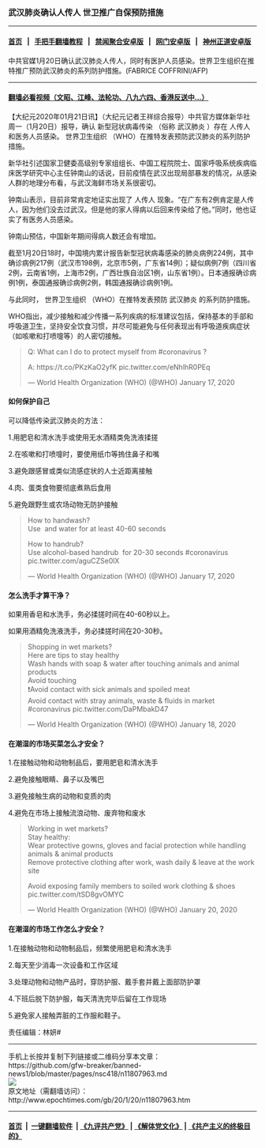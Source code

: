 ### 武汉肺炎确认人传人 世卫推广自保预防措施
------------------------

#### [首页](https://github.com/gfw-breaker/banned-news1/blob/master/README.md) &nbsp;&nbsp;|&nbsp;&nbsp; [手把手翻墙教程](https://github.com/gfw-breaker/guides/wiki) &nbsp;&nbsp;|&nbsp;&nbsp; [禁闻聚合安卓版](https://github.com/gfw-breaker/bn-android) &nbsp;&nbsp;|&nbsp;&nbsp; [网门安卓版](https://github.com/oGate2/oGate) &nbsp;&nbsp;|&nbsp;&nbsp; [神州正道安卓版](https://github.com/SzzdOgate/update) 



<div><img alt="" class="aligncenter wp-post-image" src="http://i.epochtimes.com/assets/uploads/2020/01/1302202232511528-600x400.jpg"/>
<div class="red16 caption">
 中共官媒1月20日确认武汉肺炎人传人，同时有医护人员感染。世界卫生组织在推特推广预防武汉肺炎的系列防护措施。(FABRICE COFFRINI/AFP)
</div>
</div><hr/>

#### [翻墙必看视频（文昭、江峰、法轮功、八九六四、香港反送中...）](http://167.172.214.107/home.html)

<div><p>
 【大纪元2020年01月21日讯】（大纪元记者王祥综合报导）中共官方媒体新华社周一（1月20日）报导，确认
 <ok href="http://www.epochtimes.com/gb/tag/%E6%96%B0%E5%9E%8B%E5%86%A0%E7%8A%B6%E7%97%85%E6%AF%92%E4%BC%A0%E6%9F%93.html">
  新型冠状病毒传染
 </ok>
 （俗称
 <ok href="http://www.epochtimes.com/gb/tag/%E6%AD%A6%E6%B1%89%E8%82%BA%E7%82%8E.html">
  武汉肺炎
 </ok>
 ）存在
 <ok href="http://www.epochtimes.com/gb/tag/%E4%BA%BA%E4%BC%A0%E4%BA%BA.html">
  人传人
 </ok>
 和医务人员感染。
 <ok href="http://www.epochtimes.com/gb/tag/%E4%B8%96%E7%95%8C%E5%8D%AB%E7%94%9F%E7%BB%84%E7%BB%87.html">
  世界卫生组织
 </ok>
 （WHO）在推特发表预防武汉肺炎的系列防护措施。
</p>
<p>
 新华社引述国家卫健委高级别专家组组长、中国工程院院士、国家呼吸系统疾病临床医学研究中心主任钟南山的话说，目前疫情在武汉出现局部暴发的情况，从感染人群的地理分布看，与武汉海鲜市场关系很密切。
</p>
<p>
 钟南山表示，目前非常肯定地证实出现了
 <ok href="http://www.epochtimes.com/gb/tag/%E4%BA%BA%E4%BC%A0%E4%BA%BA.html">
  人传人
 </ok>
 现象。“在广东有2例肯定是人传人，因为他们没去过武汉。但是他的家人得病以后回来传染给了他。”同时，他也证实了有医务人员感染。
</p>
<p>
 钟南山预估，中国新年期间得病人数还会有增加。
</p>
<p>
 截至1月20日18时，中国境内累计报告新型冠状病毒感染的肺炎病例224例，其中确诊病例217例（武汉市198例，北京市5例，广东省14例）；疑似病例7例（四川省2例，云南省1例，上海市2例，广西壮族自治区1例，山东省1例）。日本通报确诊病例1例，泰国通报确诊病例2例，韩国通报确诊病例1例。
</p>
<p>
 与此同时，
 <ok href="http://www.epochtimes.com/gb/tag/%E4%B8%96%E7%95%8C%E5%8D%AB%E7%94%9F%E7%BB%84%E7%BB%87.html">
  世界卫生组织
 </ok>
 （WHO）在推特发表预防
 <ok href="http://www.epochtimes.com/gb/tag/%E6%AD%A6%E6%B1%89%E8%82%BA%E7%82%8E.html">
  武汉肺炎
 </ok>
 的系列防护措施。
</p>
<p>
 WHO指出，减少接触和减少传播一系列疾病的标准建议包括，保持基本的手部和呼吸道卫生，坚持安全饮食习惯，并尽可能避免与任何表现出有呼吸道疾病症状（如咳嗽和打喷嚏等）的人密切接触。
</p>
<blockquote class="twitter-tweet">
 <p dir="ltr" lang="en">
  Q: What can I do to protect myself from
  <ok href="https://twitter.com/hashtag/coronavirus?src=hash&amp;ref_src=twsrc%5Etfw">
   #coronavirus
  </ok>
  ?
 </p>
 <p>
  A:
  <ok href="https://t.co/PKzKaO2yfK">
   https://t.co/PKzKaO2yfK
  </ok>
  <ok href="https://t.co/eNhlhR0PEq">
   pic.twitter.com/eNhlhR0PEq
  </ok>
 </p>
 <p>
  — World Health Organization (WHO) (@WHO)
  <ok href="https://twitter.com/WHO/status/1218269428166602753?ref_src=twsrc%5Etfw">
   January 17, 2020
  </ok>
 </p>
</blockquote>
<p>
 <h4>
  如何保护自己
 </h4>
 <p>
  可以降低传染武汉肺炎的方法：
 </p>
 <p>
  1.用肥皂和清水洗手或使用无水酒精类免洗液揉搓
 </p>
 <p>
  2.在咳嗽和打喷嚏时，要使用纸巾等摀住鼻子和嘴
 </p>
 <p>
  3.避免跟感冒或类似流感症状的人士近距离接触
 </p>
 <p>
  4.肉、蛋类食物要彻底煮熟后食用
 </p>
 <p>
  5.避免跟野生或农场动物无防护接触
 </p>
 <blockquote class="twitter-tweet">
  <p dir="ltr" lang="en">
   How to handwash?
   <br/>
   Use  and water for at least 40-60 seconds
  </p>
  <p>
   How to handrub?
   <br/>
   Use alcohol-based handrub  for 20-30 seconds
   <ok href="https://twitter.com/hashtag/coronavirus?src=hash&amp;ref_src=twsrc%5Etfw">
    #coronavirus
   </ok>
   <ok href="https://t.co/aguCZSe0lX">
    pic.twitter.com/aguCZSe0lX
   </ok>
  </p>
  <p>
   — World Health Organization (WHO) (@WHO)
   <ok href="https://twitter.com/WHO/status/1218287060815110145?ref_src=twsrc%5Etfw">
    January 17, 2020
   </ok>
  </p>
 </blockquote>
 <p>
  <h4>
   怎么洗手才算干净？
  </h4>
  <p>
   如果用香皂和水洗手，务必揉搓时间在40-60秒以上。
  </p>
  <p>
   如果用酒精免洗液洗手，务必揉搓时间在20-30秒。
  </p>
  <blockquote class="twitter-tweet">
   <p dir="ltr" lang="en">
    Shopping in wet markets?
    <br/>
    Here are tips to stay healthy
    <br/>
    Wash hands with soap &amp; water after touching animals and animal products
    <br/>
    Avoid touching
    <br/>
    ❗️Avoid contact with sick animals and spoiled meat
    <br/>
    Avoid contact with stray animals, waste &amp; fluids in market
    <ok href="https://twitter.com/hashtag/coronavirus?src=hash&amp;ref_src=twsrc%5Etfw">
     #coronavirus
    </ok>
    <ok href="https://t.co/DaPMbakD47">
     pic.twitter.com/DaPMbakD47
    </ok>
   </p>
   <p>
    — World Health Organization (WHO) (@WHO)
    <ok href="https://twitter.com/WHO/status/1218567782771712001?ref_src=twsrc%5Etfw">
     January 18, 2020
    </ok>
   </p>
  </blockquote>
  <p>
   <h4>
    在潮湿的市场买菜怎么才安全？
   </h4>
   <p>
    1.在接触动物和动物制品后，要用肥皂和清水洗手
   </p>
   <p>
    2.避免接触眼睛、鼻子以及嘴巴
   </p>
   <p>
    3.避免接触生病的动物和变质的肉
   </p>
   <p>
    4.避免在市场上接触流浪动物、废弃物和废水
   </p>
   <blockquote class="twitter-tweet">
    <p dir="ltr" lang="en">
     Working in wet markets?
     <br/>
     Stay healthy:
     <br/>
     Wear protective gowns, gloves and facial protection while handling animals &amp; animal products
     <br/>
     Remove protective clothing after work, wash daily &amp; leave at the work site
    </p>
    <p dir="ltr" lang="en">
     Avoid exposing family members to soiled work clothing &amp; shoes
     <ok href="https://t.co/tSD8gvOMYC">
      pic.twitter.com/tSD8gvOMYC
     </ok>
    </p>
    <p>
     — World Health Organization (WHO) (@WHO)
     <ok href="https://twitter.com/WHO/status/1219160667330097152?ref_src=twsrc%5Etfw">
      January 20, 2020
     </ok>
    </p>
   </blockquote>
   <p>
    <h4>
     在潮湿的市场工作怎么才安全？
    </h4>
    <p>
     1.在接触动物和动物制品后，频繁使用肥皂和清水洗手
    </p>
    <p>
     2.每天至少消毒一次设备和工作区域
    </p>
    <p>
     3.处理动物和动物产品时，穿防护服、戴手套并戴上面部防护罩
    </p>
    <p>
     4.下班后脱下防护服，每天清洗完毕后留在工作现场
    </p>
    <p>
     5.避免家人接触弄脏的工作服和鞋子。
    </p>
    <p>
     责任编辑：林妍#
    </p>
    <p>
    </p>
   </p>
  </p>
 </p>
</p></div>
<hr/>
手机上长按并复制下列链接或二维码分享本文章：<br/>
https://github.com/gfw-breaker/banned-news1/blob/master/pages/nsc418/n11807963.md <br/>
<a href='https://github.com/gfw-breaker/banned-news1/blob/master/pages/nsc418/n11807963.md'><img src='https://github.com/gfw-breaker/banned-news1/blob/master/pages/nsc418/n11807963.md.png'/></a> <br/>
原文地址（需翻墙访问）：http://www.epochtimes.com/gb/20/1/20/n11807963.htm


------------------------
#### [首页](https://github.com/gfw-breaker/banned-news1/blob/master/README.md) &nbsp;|&nbsp; [一键翻墙软件](https://github.com/gfw-breaker/nogfw/blob/master/README.md) &nbsp;| [《九评共产党》](https://github.com/gfw-breaker/9ping.md/blob/master/README.md#九评之一评共产党是什么) | [《解体党文化》](https://github.com/gfw-breaker/jtdwh.md/blob/master/README.md) | [《共产主义的终极目的》](https://github.com/gfw-breaker/gczydzjmd.md/blob/master/README.md)


<img src='http://gfw-breaker.win/banned-news/pages/nsc418/n11807963.md' width='0px' height='0px'/>